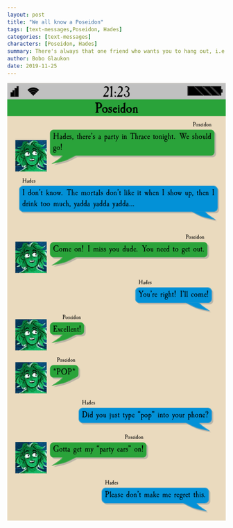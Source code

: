 ```yaml
---
layout: post
title: "We all know a Poseidon"
tags: [text-messages,Poseidon, Hades]
categories: [text-messages]
characters: [Poseidon, Hades]
summary: There's always that one friend who wants you to hang out, i.e. get absolutely blitzed with them.
author: Bobo Glaukon
date: 2019-11-25
---
```


![/assets/img/hang-out.png](/assets/img/hang-out.png)
